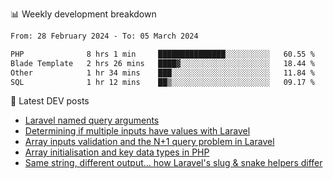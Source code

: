 📊 Weekly development breakdown
<!--START_SECTION:waka-->

```txt
From: 28 February 2024 - To: 05 March 2024

PHP              8 hrs 1 min     ███████████████░░░░░░░░░░   60.55 %
Blade Template   2 hrs 26 mins   ████▓░░░░░░░░░░░░░░░░░░░░   18.44 %
Other            1 hr 34 mins    ███░░░░░░░░░░░░░░░░░░░░░░   11.84 %
SQL              1 hr 12 mins    ██▒░░░░░░░░░░░░░░░░░░░░░░   09.17 %
```

<!--END_SECTION:waka-->

📕 Latest DEV posts
<!-- BLOG-POST-LIST:START -->
- [Laravel named query arguments](https://dev.to/michaelvickersuk/laravel-named-query-arguments-28kd)
- [Determining if multiple inputs have values with Laravel](https://dev.to/michaelvickersuk/determining-if-multiple-inputs-have-values-with-laravel-km6)
- [Array inputs validation and the N+1 query problem in Laravel](https://dev.to/michaelvickersuk/array-inputs-validation-and-the-n1-query-problem-in-laravel-2agb)
- [Array initialisation and key data types in PHP](https://dev.to/michaelvickersuk/array-initialisation-and-key-data-types-in-php-1e5b)
- [Same string, different output... how Laravel&#39;s slug &amp; snake helpers differ](https://dev.to/michaelvickersuk/same-string-different-output-how-laravels-slug-snake-helpers-differ-1ccj)
<!-- BLOG-POST-LIST:END -->
